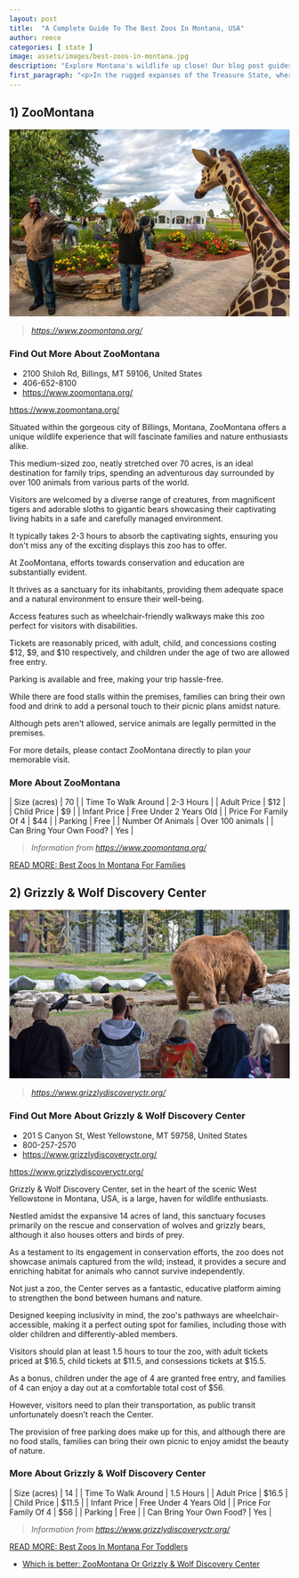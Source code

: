 ```yaml
---
layout: post
title:  "A Complete Guide To The Best Zoos In Montana, USA"
author: reece
categories: [ state ]
image: assets/images/best-zoos-in-montana.jpg
description: "Explore Montana's wildlife up close! Our blog post guides you through the top zoos in Montana, their unique exhibits, conservation efforts and experiences they offer, ensuring an adventurous trip for all family members."
first_paragraph: "<p>In the rugged expanses of the Treasure State, where magnificent wilderness and captivating wildlife thrive, there exist some of the most enthralling and qualitative zoos in the country.</p><p>Undeniably, Montana, home to a diverse species of animals ranging from the grizzly bear to the elusive bobcat, offers a unique exposure to wildlife experiences.</p><p>In this article, we are going to saddle up and traverse the Big Sky Country, delving into the best zoos in Montana.</p><p>We'll unfurl a tapestry of awe-inspiring stories, environmental education, conservation efforts, and above all, the unforgettable close encounters that these zoos offer.</p><p>Whether you’re an animal aficionado, a family looking for a day of fun, or an adventurous travel junkie, get ready to explore Montana from a whole new perspective.</p>"
---
```




## 1) ZooMontana 

![ZooMontana](assets/images/zoos/ZooMontana.png)

> *https://www.zoomontana.org/* 



<div class="find-out-more" markdown="1">

### Find Out More About ZooMontana

- 2100 Shiloh Rd, Billings, MT 59106, United States
- 406-652-8100
- https://www.zoomontana.org/


<a href="https://www.zoomontana.org/">https://www.zoomontana.org/</a>

</div>


Situated within the gorgeous city of Billings, Montana, ZooMontana offers a unique wildlife experience that will fascinate families and nature enthusiasts alike. 

This medium-sized zoo, neatly stretched over 70 acres, is an ideal destination for family trips, spending an adventurous day surrounded by over 100 animals from various parts of the world. 

Visitors are welcomed by a diverse range of creatures, from magnificent tigers and adorable sloths to gigantic bears showcasing their captivating living habits in a safe and carefully managed environment. 

It typically takes 2-3 hours to absorb the captivating sights, ensuring you don't miss any of the exciting displays this zoo has to offer.

At ZooMontana, efforts towards conservation and education are substantially evident. 

It thrives as a sanctuary for its inhabitants, providing them adequate space and a natural environment to ensure their well-being. 

Access features such as wheelchair-friendly walkways make this zoo perfect for visitors with disabilities. 

Tickets are reasonably priced, with adult, child, and concessions costing $12, $9, and $10 respectively, and children under the age of two are allowed free entry. 

Parking is available and free, making your trip hassle-free. 

While there are food stalls within the premises, families can bring their own food and drink to add a personal touch to their picnic plans amidst nature. 

Although pets aren't allowed, service animals are legally permitted in the premises. 

For more details, please contact ZooMontana directly to plan your memorable visit.

<div class="overview" markdown="1" id="wyntk-zoomontana"> 

### More About ZooMontana
    

| Size (acres) | 70 |
| Time To Walk Around | 2-3 Hours |
| Adult Price | $12 |
| Child Price | $9 |
| Infant Price | Free Under 2 Years Old |
| Price For Family Of 4 | $44 |
| Parking  | Free |
| Number Of Animals | Over 100 animals |
| Can Bring Your Own Food? | Yes |


> *Information from https://www.zoomontana.org/* 



</div>

<a href="/best-zoos-in-montana-for-families">READ MORE: Best Zoos In Montana For Families</a>



## 2) Grizzly & Wolf Discovery Center 

![Grizzly & Wolf Discovery Center](assets/images/zoos/GrizzlyWolfDiscoveryCenter.jpg)

> *https://www.grizzlydiscoveryctr.org/* 



<div class="find-out-more" markdown="1">

### Find Out More About Grizzly & Wolf Discovery Center

- 201 S Canyon St, West Yellowstone, MT 59758, United States
- 800-257-2570
- https://www.grizzlydiscoveryctr.org/


<a href="https://www.grizzlydiscoveryctr.org/">https://www.grizzlydiscoveryctr.org/</a>

</div>


Grizzly & Wolf Discovery Center, set in the heart of the scenic West Yellowstone in Montana, USA, is a large, haven for wildlife enthusiasts. 

Nestled amidst the expansive 14 acres of land, this sanctuary focuses primarily on the rescue and conservation of wolves and grizzly bears, although it also houses otters and birds of prey. 

As a testament to its engagement in conservation efforts, the zoo does not showcase animals captured from the wild; instead, it provides a secure and enriching habitat for animals who cannot survive independently.

Not just a zoo, the Center serves as a fantastic, educative platform aiming to strengthen the bond between humans and nature. 

Designed keeping inclusivity in mind, the zoo's pathways are wheelchair-accessible, making it a perfect outing spot for families, including those with older children and differently-abled members. 

Visitors should plan at least 1.5 hours to tour the zoo, with adult tickets priced at $16.5, child tickets at $11.5, and consessions tickets at $15.5. 

As a bonus, children under the age of 4 are granted free entry, and families of 4 can enjoy a day out at a comfortable total cost of $56. 

However, visitors need to plan their transportation, as public transit unfortunately doesn’t reach the Center. 

The provision of free parking does make up for this, and although there are no food stalls, families can bring their own picnic to enjoy amidst the beauty of nature.

<div class="overview" markdown="1" id="wyntk-grizzly--wolf-discovery-center"> 

### More About Grizzly & Wolf Discovery Center
    

| Size (acres) | 14 |
| Time To Walk Around | 1.5 Hours |
| Adult Price | $16.5 |
| Child Price | $11.5 |
| Infant Price | Free Under 4 Years Old |
| Price For Family Of 4 | $56 |
| Parking  | Free |
| Can Bring Your Own Food? | Yes |


> *Information from https://www.grizzlydiscoveryctr.org/* 



</div>

<a href="/best-zoos-in-montana-for-toddlers">READ MORE: Best Zoos In Montana For Toddlers</a>



* <a href="/zoomontana-vs-grizzly--wolf-discovery-center">Which is better: ZooMontana Or Grizzly & Wolf Discovery Center</a>

